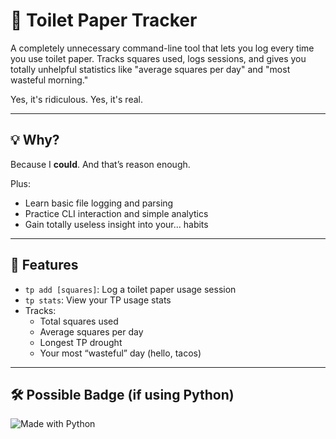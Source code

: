 # 🧻 Toilet Paper Tracker

A completely unnecessary command-line tool that lets you log every time you use toilet paper. Tracks squares used, logs sessions, and gives you totally unhelpful statistics like "average squares per day" and "most wasteful morning."

Yes, it's ridiculous. Yes, it's real.

---

## 💡 Why?

Because I **could**. And that’s reason enough.

Plus:
- Learn basic file logging and parsing
- Practice CLI interaction and simple analytics
- Gain totally useless insight into your... habits

---

## 🚀 Features

- `tp add [squares]`: Log a toilet paper usage session
- `tp stats`: View your TP usage stats
- Tracks:
  - Total squares used
  - Average squares per day
  - Longest TP drought
  - Your most “wasteful” day (hello, tacos)

---

## 🛠 Possible Badge (if using Python)

![Made with Python](https://img.shields.io/badge/Made%20with-Python-blue?style=flat&logo=python)


